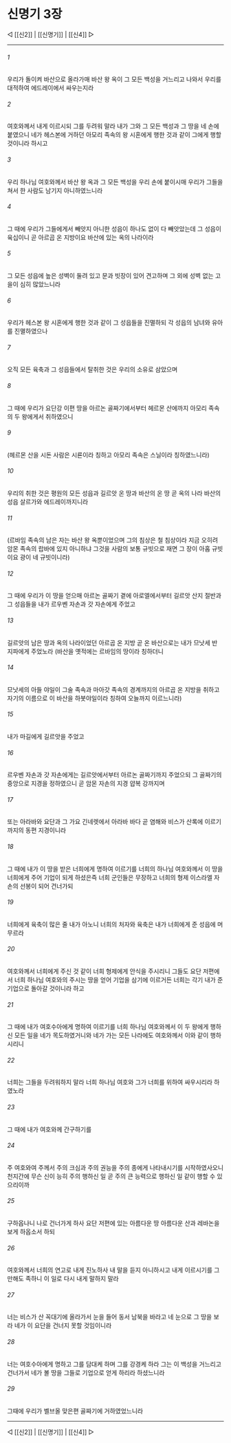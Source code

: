 # 신명기 3장

◁ [[신2]] | [[신명기]] | [[신4]] ▷
***

###### 1
우리가 돌이켜 바산으로 올라가매 바산 왕 옥이 그 모든 백성을 거느리고 나와서 우리를 대적하여 에드레이에서 싸우는지라

###### 2
여호와께서 내게 이르시되 그를 두려워 말라 내가 그와 그 모든 백성과 그 땅을 네 손에 붙였으니 네가 헤스본에 거하던 아모리 족속의 왕 시혼에게 행한 것과 같이 그에게 행할 것이니라 하시고

###### 3
우리 하나님 여호와께서 바산 왕 옥과 그 모든 백성을 우리 손에 붙이시매 우리가 그들을 쳐서 한 사람도 남기지 아니하였느니라

###### 4
그 때에 우리가 그들에게서 빼앗지 아니한 성읍이 하나도 없이 다 빼앗았는데 그 성읍이 육십이니 곧 아르곱 온 지방이요 바산에 있는 옥의 나라이라

###### 5
그 모든 성읍에 높은 성벽이 둘려 있고 문과 빗장이 있어 견고하며 그 외에 성벽 없는 고을이 심히 많았느니라

###### 6
우리가 헤스본 왕 시혼에게 행한 것과 같이 그 성읍들을 진멸하되 각 성읍의 남녀와 유아를 진멸하였으나

###### 7
오직 모든 육축과 그 성읍들에서 탈취한 것은 우리의 소유로 삼았으며

###### 8
그 때에 우리가 요단강 이편 땅을 아르논 골짜기에서부터 헤르몬 산에까지 아모리 족속의 두 왕에게서 취하였으니

###### 9
(헤르몬 산을 시돈 사람은 시룐이라 칭하고 아모리 족속은 스닐이라 칭하였느니라)

###### 10
우리의 취한 것은 평원의 모든 성읍과 길르앗 온 땅과 바산의 온 땅 곧 옥의 나라 바산의 성읍 살르가와 에드레이까지니라

###### 11
(르바임 족속의 남은 자는 바산 왕 옥뿐이었으며 그의 침상은 철 침상이라 지금 오히려 암몬 족속의 랍바에 있지 아니하냐 그것을 사람의 보통 규빗으로 재면 그 장이 아홉 규빗이요 광이 네 규빗이니라)

###### 12
그 때에 우리가 이 땅을 얻으매 아르논 골짜기 곁에 아로엘에서부터 길르앗 산지 절반과 그 성읍들을 내가 르우벤 자손과 갓 자손에게 주었고

###### 13
길르앗의 남은 땅과 옥의 나라이었던 아르곱 온 지방 곧 온 바산으로는 내가 므낫세 반 지파에게 주었노라 (바산을 옛적에는 르바임의 땅이라 칭하더니

###### 14
므낫세의 아들 야일이 그술 족속과 마아갓 족속의 경계까지의 아르곱 온 지방을 취하고 자기의 이름으로 이 바산을 하봇야일이라 칭하여 오늘까지 이르느니라)

###### 15
내가 마길에게 길르앗을 주었고

###### 16
르우벤 자손과 갓 자손에게는 길르앗에서부터 아르논 골짜기까지 주었으되 그 골짜기의 중앙으로 지경을 정하였으니 곧 암몬 자손의 지경 얍복 강까지며

###### 17
또는 아라바와 요단과 그 가요 긴네렛에서 아라바 바다 곧 염해와 비스가 산록에 이르기까지의 동편 지경이니라

###### 18
그 때에 내가 이 땅을 받은 너희에게 명하여 이르기를 너희의 하나님 여호와께서 이 땅을 너희에게 주어 기업이 되게 하셨은즉 너희 군인들은 무장하고 너희의 형제 이스라엘 자손의 선봉이 되어 건너가되

###### 19
너희에게 육축이 많은 줄 내가 아노니 너희의 처자와 육축은 내가 너희에게 준 성읍에 머무르라

###### 20
여호와께서 너희에게 주신 것 같이 너희 형제에게 안식을 주시리니 그들도 요단 저편에서 너희 하나님 여호와의 주시는 땅을 얻어 기업을 삼기에 이르거든 너희는 각기 내가 준 기업으로 돌아갈 것이니라 하고

###### 21
그 때에 내가 여호수아에게 명하여 이르기를 너희 하나님 여호와께서 이 두 왕에게 행하신 모든 일을 네가 목도하였거니와 네가 가는 모든 나라에도 여호와께서 이와 같이 행하시리니

###### 22
너희는 그들을 두려워하지 말라 너희 하나님 여호와 그가 너희를 위하여 싸우시리라 하였노라

###### 23
그 때에 내가 여호와께 간구하기를

###### 24
주 여호와여 주께서 주의 크심과 주의 권능을 주의 종에게 나타내시기를 시작하였사오니 천지간에 무슨 신이 능히 주의 행하신 일 곧 주의 큰 능력으로 행하신 일 같이 행할 수 있으리이까

###### 25
구하옵나니 나로 건너가게 하사 요단 저편에 있는 아름다운 땅 아름다운 산과 레바논을 보게 하옵소서 하되

###### 26
여호와께서 너희의 연고로 내게 진노하사 내 말을 듣지 아니하시고 내게 이르시기를 그만해도 족하니 이 일로 다시 내게 말하지 말라

###### 27
너는 비스가 산 꼭대기에 올라가서 눈을 들어 동서 남북을 바라고 네 눈으로 그 땅을 보라 네가 이 요단을 건너지 못할 것임이니라

###### 28
너는 여호수아에게 명하고 그를 담대케 하며 그를 강경케 하라 그는 이 백성을 거느리고 건너가서 네가 볼 땅을 그들로 기업으로 얻게 하리라 하셨느니라

###### 29
그때에 우리가 벨브올 맞은편 골짜기에 거하였었느니라

***
◁ [[신2]] | [[신명기]] | [[신4]] ▷